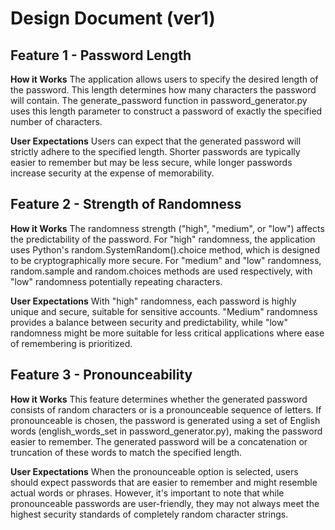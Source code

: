 # Design Document (ver1)

## Feature 1 - Password Length

**How it Works**
The application allows users to specify the desired length of the password. This length determines how many characters the password will contain. The generate_password function in password_generator.py uses this length parameter to construct a password of exactly the specified number of characters.

**User Expectations**
Users can expect that the generated password will strictly adhere to the specified length. Shorter passwords are typically easier to remember but may be less secure, while longer passwords increase security at the expense of memorability.

## Feature 2 - Strength of Randomness

**How it Works**
The randomness strength ("high", "medium", or "low") affects the predictability of the password. For "high" randomness, the application uses Python's random.SystemRandom().choice method, which is designed to be cryptographically more secure. For "medium" and "low" randomness, random.sample and random.choices methods are used respectively, with "low" randomness potentially repeating characters.

**User Expectations**
With "high" randomness, each password is highly unique and secure, suitable for sensitive accounts. "Medium" randomness provides a balance between security and predictability, while "low" randomness might be more suitable for less critical applications where ease of remembering is prioritized.

## Feature 3 - Pronounceability

**How it Works**
This feature determines whether the generated password consists of random characters or is a pronounceable sequence of letters. If pronounceable is chosen, the password is generated using a set of English words (english_words_set in password_generator.py), making the password easier to remember. The generated password will be a concatenation or truncation of these words to match the specified length.

**User Expectations**
When the pronounceable option is selected, users should expect passwords that are easier to remember and might resemble actual words or phrases. However, it's important to note that while pronounceable passwords are user-friendly, they may not always meet the highest security standards of completely random character strings.
